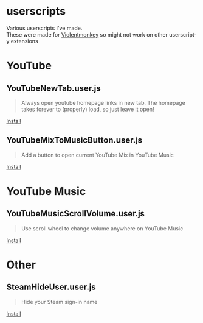 # userscripts
Various userscripts I've made.  
These were made for [Violentmonkey](https://violentmonkey.github.io/) so might not work on other userscript-y extensions

# YouTube
## YouTubeNewTab.user.js
> Always open youtube homepage links in new tab. The homepage takes forever to (properly) load, so just leave it open!  

[Install](YouTubeNewTab.user.js?raw=1)

## YouTubeMixToMusicButton.user.js
> Add a button to open current YouTube Mix in YouTube Music  

[Install](YouTubeMixToMusicButton.user.js?raw=1)


# YouTube Music
## YouTubeMusicScrollVolume.user.js
> Use scroll wheel to change volume anywhere on YouTube Music  

[Install](YouTubeMusicScrollVolume.user.js?raw=1)  


# Other
## SteamHideUser.user.js
> Hide your Steam sign-in name  

[Install](SteamHideUser.user.js?raw=1)
